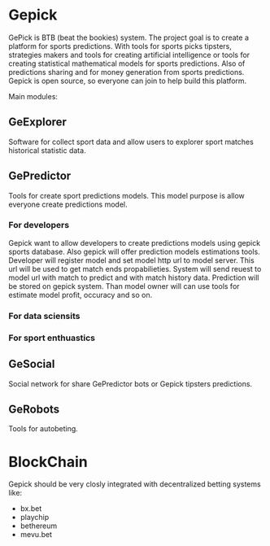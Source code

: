 # Gepick

GePick is BTB (beat the bookies) system. The project goal is to create a platform for sports predictions. With tools for sports picks tipsters, strategies makers and tools for creating artificial intelligence or tools for creating statistical mathematical models for sports predictions. Also of predictions sharing and for money generation from sports predictions. Gepick is open source, so everyone can join to help build this platform.

Main modules:

## GeExplorer
Software for collect sport data and allow users to explorer sport matches historical statistic data.
## GePredictor
Tools for create sport predictions models. This model purpose is allow everyone create predictions model.
### For developers

Gepick want to allow developers to create predictions models using gepick sports database.
Also gepick will offer prediction models estimations tools.
Developer will register model and set model http url to model server.
This url will be used to get match ends propabilieties.
System will send reuest to model url with match to predict and with match history data.
Prediction will be stored on gepick system.
Than model owner will can use tools for estimate model profit, occuracy and so on.
### For data sciensits
### For sport enthuastics
## GeSocial
Social network for share GePredictor bots or Gepick tipsters predictions.
## GeRobots 
Tools for autobeting.

# BlockChain

Gepick should be very closly integrated with decentralized betting systems like:

  - bx.bet
  - playchip
  - bethereum
  - mevu.bet
